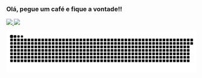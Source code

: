 ### Olá, pegue um café e fique a vontade!!

<div>
  <a href="https://github.com/matheusyuribr">
  <img height="160em" src="https://github-readme-stats.vercel.app/api?username=matheusyuribr&show_icons=true&theme=synthwave&include_all_commits=true&count_private=true"/>
  <img height="160em" src="https://github-readme-stats.vercel.app/api/top-langs/?username=matheusyuribr&layout=compact&langs_count=7&theme=synthwave"/>
</div>

 ![Snake animation](https://github.com/matheusyuribr/matheusyuribr/blob/output/github-contribution-grid-snake.svg)
